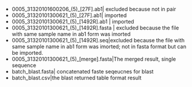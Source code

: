 - 0005_31320101600206_(5)_[27F].ab1| excluded because not in pair
- 0005_31320101300621_(5)_[27F].ab1| imported
- 0005_31320101300621_(5)_[1492R].ab1     | imported
- 0005_31320101300621_(5)_[1492R].fasta   | excluded because the file with same sample name in ab1 form was imorted
- 0005_31320101300621_(5)_[1492R].seq|excluded because the file with same sample name in ab1 form was imorted; not in fasta format but can be imported.
- 0005_31320101300621_(5)_[merge].fasta|The merged result, single sequence
- batch_blast.fasta| concatenated faste seqeucnes for blast
- batch_blast.csv|the blast returned table format result